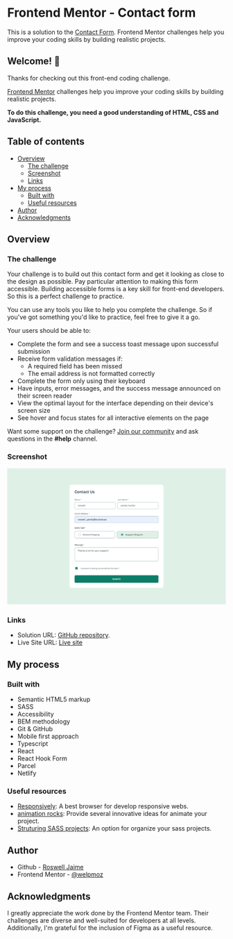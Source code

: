 # Frontend Mentor - Contact form

This is a solution to the [Contact Form](https://www.frontendmentor.io/challenges/contact-form--G-hYlqKJj). Frontend Mentor challenges help you improve your coding skills by building realistic projects.

## Welcome! 👋

Thanks for checking out this front-end coding challenge.

[Frontend Mentor](https://www.frontendmentor.io) challenges help you improve your coding skills by building realistic projects.

**To do this challenge, you need a good understanding of HTML, CSS and JavaScript.**

## Table of contents

- [Overview](#overview)
  - [The challenge](#the-challenge)
  - [Screenshot](#screenshot)
  - [Links](#links)
- [My process](#my-process)
  - [Built with](#built-with)
  - [Useful resources](#useful-resources)
- [Author](#author)
- [Acknowledgments](#acknowledgments)

## Overview

### The challenge

Your challenge is to build out this contact form and get it looking as close to the design as possible. Pay particular attention to making this form accessible. Building accessible forms is a key skill for front-end developers. So this is a perfect challenge to practice.

You can use any tools you like to help you complete the challenge. So if you've got something you'd like to practice, feel free to give it a go.

Your users should be able to:

- Complete the form and see a success toast message upon successful submission
- Receive form validation messages if:
  - A required field has been missed
  - The email address is not formatted correctly
- Complete the form only using their keyboard
- Have inputs, error messages, and the success message announced on their screen reader
- View the optimal layout for the interface depending on their device's screen size
- See hover and focus states for all interactive elements on the page

Want some support on the challenge? [Join our community](https://www.frontendmentor.io/community) and ask questions in the **#help** channel.

### Screenshot

![](./solution.png)

### Links

- Solution URL: [GitHub repository](https://github.com/welpmoz/contact-form).
- Live Site URL: [Live site](https://lustrous-faloodeh-173c73.netlify.app/)

## My process

### Built with

- Semantic HTML5 markup
- SASS
- Accessibility
- BEM methodology
- Git & GitHub
- Mobile first approach
- Typescript
- React
- React Hook Form
- Parcel
- Netlify

### Useful resources

- [Responsively](https://responsively.app/): A best browser for develop responsive webs.
- [animation rocks](https://cssanimation.rocks/): Provide several innovative ideas for animate your project.
- [Struturing SASS projects](https://www.youtube.com/watch?v=LVXUTvJnFYQ): An option for organize your sass projects.

## Author

- Github - [Roswell Jaime](https://github.com/welpmoz)
- Frontend Mentor - [@welpmoz](https://www.frontendmentor.io/profile/welpmoz)

## Acknowledgments

I greatly appreciate the work done by the Frontend Mentor team. Their challenges are diverse and well-suited for developers at all levels. Additionally, I'm grateful for the inclusion of Figma as a useful resource.